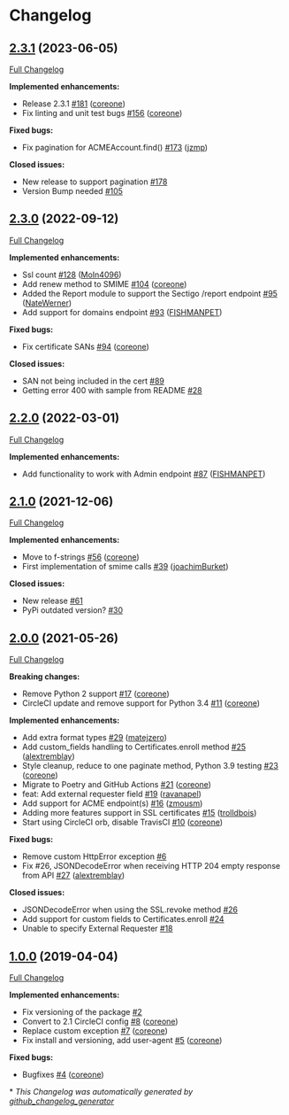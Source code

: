 # Changelog

## [2.3.1](https://github.com/broadinstitute/python-cert_manager/tree/2.3.1) (2023-06-05)

[Full Changelog](https://github.com/broadinstitute/python-cert_manager/compare/2.3.0...2.3.1)

**Implemented enhancements:**

- Release 2.3.1 [\#181](https://github.com/broadinstitute/python-cert_manager/pull/181) ([coreone](https://github.com/coreone))
- Fix linting and unit test bugs [\#156](https://github.com/broadinstitute/python-cert_manager/pull/156) ([coreone](https://github.com/coreone))

**Fixed bugs:**

- Fix pagination for ACMEAccount.find\(\) [\#173](https://github.com/broadinstitute/python-cert_manager/pull/173) ([jzmp](https://github.com/jzmp))

**Closed issues:**

- New release to support pagination [\#178](https://github.com/broadinstitute/python-cert_manager/issues/178)
- Version Bump needed [\#105](https://github.com/broadinstitute/python-cert_manager/issues/105)

## [2.3.0](https://github.com/broadinstitute/python-cert_manager/tree/2.3.0) (2022-09-12)

[Full Changelog](https://github.com/broadinstitute/python-cert_manager/compare/2.2.0...2.3.0)

**Implemented enhancements:**

- Ssl count [\#128](https://github.com/broadinstitute/python-cert_manager/pull/128) ([MoIn4096](https://github.com/MoIn4096))
- Add renew method to SMIME [\#104](https://github.com/broadinstitute/python-cert_manager/pull/104) ([coreone](https://github.com/coreone))
- Added the Report module to support the Sectigo /report endpoint [\#95](https://github.com/broadinstitute/python-cert_manager/pull/95) ([NateWerner](https://github.com/NateWerner))
- Add support for domains endpoint [\#93](https://github.com/broadinstitute/python-cert_manager/pull/93) ([FISHMANPET](https://github.com/FISHMANPET))

**Fixed bugs:**

- Fix certificate SANs [\#94](https://github.com/broadinstitute/python-cert_manager/pull/94) ([coreone](https://github.com/coreone))

**Closed issues:**

- SAN not being included in the cert [\#89](https://github.com/broadinstitute/python-cert_manager/issues/89)
- Getting error 400 with sample from README [\#28](https://github.com/broadinstitute/python-cert_manager/issues/28)

## [2.2.0](https://github.com/broadinstitute/python-cert_manager/tree/2.2.0) (2022-03-01)

[Full Changelog](https://github.com/broadinstitute/python-cert_manager/compare/2.1.0...2.2.0)

**Implemented enhancements:**

- Add functionality to work with Admin endpoint [\#87](https://github.com/broadinstitute/python-cert_manager/pull/87) ([FISHMANPET](https://github.com/FISHMANPET))

## [2.1.0](https://github.com/broadinstitute/python-cert_manager/tree/2.1.0) (2021-12-06)

[Full Changelog](https://github.com/broadinstitute/python-cert_manager/compare/2.0.0...2.1.0)

**Implemented enhancements:**

- Move to f-strings [\#56](https://github.com/broadinstitute/python-cert_manager/pull/56) ([coreone](https://github.com/coreone))
- First implementation of smime calls [\#39](https://github.com/broadinstitute/python-cert_manager/pull/39) ([joachimBurket](https://github.com/joachimBurket))

**Closed issues:**

- New release [\#61](https://github.com/broadinstitute/python-cert_manager/issues/61)
- PyPi outdated version? [\#30](https://github.com/broadinstitute/python-cert_manager/issues/30)

## [2.0.0](https://github.com/broadinstitute/python-cert_manager/tree/2.0.0) (2021-05-26)

[Full Changelog](https://github.com/broadinstitute/python-cert_manager/compare/1.0.0...2.0.0)

**Breaking changes:**

- Remove Python 2 support [\#17](https://github.com/broadinstitute/python-cert_manager/pull/17) ([coreone](https://github.com/coreone))
- CircleCI update and remove support for Python 3.4 [\#11](https://github.com/broadinstitute/python-cert_manager/pull/11) ([coreone](https://github.com/coreone))

**Implemented enhancements:**

- Add extra format types [\#29](https://github.com/broadinstitute/python-cert_manager/pull/29) ([matejzero](https://github.com/matejzero))
- Add custom\_fields handling to Certificates.enroll method [\#25](https://github.com/broadinstitute/python-cert_manager/pull/25) ([alextremblay](https://github.com/alextremblay))
- Style cleanup, reduce to one paginate method, Python 3.9 testing [\#23](https://github.com/broadinstitute/python-cert_manager/pull/23) ([coreone](https://github.com/coreone))
- Migrate to Poetry and GitHub Actions [\#21](https://github.com/broadinstitute/python-cert_manager/pull/21) ([coreone](https://github.com/coreone))
- feat: Add external requester field [\#19](https://github.com/broadinstitute/python-cert_manager/pull/19) ([ravanapel](https://github.com/ravanapel))
- Add support for ACME endpoint\(s\) [\#16](https://github.com/broadinstitute/python-cert_manager/pull/16) ([zmousm](https://github.com/zmousm))
- Adding more features support in SSL certificates [\#15](https://github.com/broadinstitute/python-cert_manager/pull/15) ([trolldbois](https://github.com/trolldbois))
- Start using CircleCI orb, disable TravisCI [\#10](https://github.com/broadinstitute/python-cert_manager/pull/10) ([coreone](https://github.com/coreone))

**Fixed bugs:**

- Remove custom HttpError exception [\#6](https://github.com/broadinstitute/python-cert_manager/issues/6)
- Fix \#26, JSONDecodeError when receiving HTTP 204 empty response from API [\#27](https://github.com/broadinstitute/python-cert_manager/pull/27) ([alextremblay](https://github.com/alextremblay))

**Closed issues:**

- JSONDecodeError when using the SSL.revoke method [\#26](https://github.com/broadinstitute/python-cert_manager/issues/26)
- Add support for custom fields to Certificates.enroll [\#24](https://github.com/broadinstitute/python-cert_manager/issues/24)
- Unable to specify External Requester [\#18](https://github.com/broadinstitute/python-cert_manager/issues/18)

## [1.0.0](https://github.com/broadinstitute/python-cert_manager/tree/1.0.0) (2019-04-04)

[Full Changelog](https://github.com/broadinstitute/python-cert_manager/compare/d2c8e5d7000efe2afdd8fcec69d2ef4033ebdd3f...1.0.0)

**Implemented enhancements:**

- Fix versioning of the package [\#2](https://github.com/broadinstitute/python-cert_manager/issues/2)
- Convert to 2.1 CircleCI config [\#8](https://github.com/broadinstitute/python-cert_manager/pull/8) ([coreone](https://github.com/coreone))
- Replace custom exception [\#7](https://github.com/broadinstitute/python-cert_manager/pull/7) ([coreone](https://github.com/coreone))
- Fix install and versioning, add user-agent [\#5](https://github.com/broadinstitute/python-cert_manager/pull/5) ([coreone](https://github.com/coreone))

**Fixed bugs:**

- Bugfixes [\#4](https://github.com/broadinstitute/python-cert_manager/pull/4) ([coreone](https://github.com/coreone))



\* *This Changelog was automatically generated by [github_changelog_generator](https://github.com/github-changelog-generator/github-changelog-generator)*
